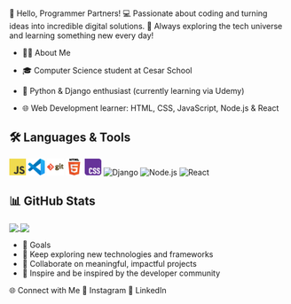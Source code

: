 👋 Hello, Programmer Partners!
💻 Passionate about coding and turning ideas into incredible digital solutions.
🚀 Always exploring the tech universe and learning something new every day!

- 👨‍💻 About Me
- 🎓 Computer Science student at Cesar School

- 🐍 Python & Django enthusiast (currently learning via Udemy)

- 🌐 Web Development learner: HTML, CSS, JavaScript, Node.js & React

## 🛠️ Languages & Tools
<p align="left">
  <img src="https://raw.githubusercontent.com/github/explore/main/topics/javascript/javascript.png" alt="JavaScript" width="30" height="30" style="object-fit: contain;"/>
  <img src="https://raw.githubusercontent.com/github/explore/main/topics/visual-studio-code/visual-studio-code.png" alt="VS Code" width="30" height="30" style="object-fit: contain;"/>
  <img src="https://raw.githubusercontent.com/github/explore/main/topics/git/git.png" alt="Git" width="30" height="30" style="object-fit: contain;"/>
  <img src="https://raw.githubusercontent.com/github/explore/main/topics/html/html.png" alt="HTML" width="30" height="30" style="object-fit: contain;"/>
  <img src="https://raw.githubusercontent.com/github/explore/main/topics/css/css.png" alt="CSS" width="30" height="30" style="object-fit: contain;"/>
  <img src="https://inspector.dev/wp-content/uploads/2023/04/logo-python-django.png" alt="Django" width="30" height="30" style="object-fit: contain;"/>
  <img src="https://upload.wikimedia.org/wikipedia/commons/thumb/d/d9/Node.js_logo.svg/2560px-Node.js_logo.svg.png" alt="Node.js" width="30" height="30" style="object-fit: contain;"/>
  <img src="https://upload.wikimedia.org/wikipedia/commons/thumb/a/a7/React-icon.svg/1200px-React-icon.svg.png" alt="React" width="30" height="30" style="object-fit: contain;"/>
</p>

## 📊 GitHub Stats
<a href="https://github.com/CaioLira18"> <img align="center" src="https://github-readme-stats.vercel.app/api/top-langs/?username=CaioLira18&layout=compact&theme=dracula"/> </a> <a href="https://github.com/CaioLira18"> <img align="center" src="https://github-readme-stats.vercel.app/api?username=CaioLira18&show_icons=true&theme=dracula"/> </a>

- 🎯 Goals
- 🚀 Keep exploring new technologies and frameworks
- 🤝 Collaborate on meaningful, impactful projects
- 🌟 Inspire and be inspired by the developer community


🌐 Connect with Me
📸 Instagram
💼 LinkedIn
